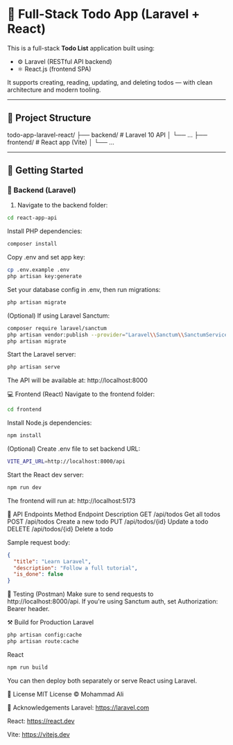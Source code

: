 # 📝 Full-Stack Todo App (Laravel + React)

This is a full-stack **Todo List** application built using:

- ⚙️ Laravel (RESTful API backend)
- ⚛️ React.js (frontend SPA)

It supports creating, reading, updating, and deleting todos — with clean architecture and modern tooling.

---

## 📁 Project Structure

todo-app-laravel-react/
├── backend/ # Laravel 10 API
│ └── ...
├── frontend/ # React app (Vite)
│ └── ...




---

## 🚀 Getting Started

### 🔧 Backend (Laravel)

1. Navigate to the backend folder:
```bash
cd react-app-api
```
Install PHP dependencies:

```bash
composer install
```
Copy .env and set app key:

```bash
cp .env.example .env
php artisan key:generate
```
Set your database config in .env, then run migrations:

```bash
php artisan migrate
```
(Optional) If using Laravel Sanctum:

```bash
composer require laravel/sanctum
php artisan vendor:publish --provider="Laravel\\Sanctum\\SanctumServiceProvider"
php artisan migrate
```
Start the Laravel server:

```bash
php artisan serve
```
The API will be available at: http://localhost:8000

💻 Frontend (React)
Navigate to the frontend folder:

```bash
cd frontend
```
Install Node.js dependencies:

```bash
npm install
```
(Optional) Create .env file to set backend URL:

```bash
VITE_API_URL=http://localhost:8000/api
```
Start the React dev server:

```bash
npm run dev
```
The frontend will run at: http://localhost:5173

🔗 API Endpoints
Method	    Endpoint	        Description
GET	        /api/todos	        Get all todos
POST	    /api/todos	        Create a new todo
PUT	        /api/todos/{id}	    Update a todo
DELETE	    /api/todos/{id}	    Delete a todo

Sample request body:

```json
{
  "title": "Learn Laravel",
  "description": "Follow a full tutorial",
  "is_done": false
}
```
🧪 Testing (Postman)
Make sure to send requests to http://localhost:8000/api.
If you're using Sanctum auth, set Authorization: Bearer <token> header.

⚒️ Build for Production
Laravel
```bash
php artisan config:cache
php artisan route:cache
```
React
```bash
npm run build
```
You can then deploy both separately or serve React using Laravel.

📄 License
MIT License © Mohammad Ali

🙌 Acknowledgements
Laravel: https://laravel.com

React: https://react.dev

Vite: https://vitejs.dev
